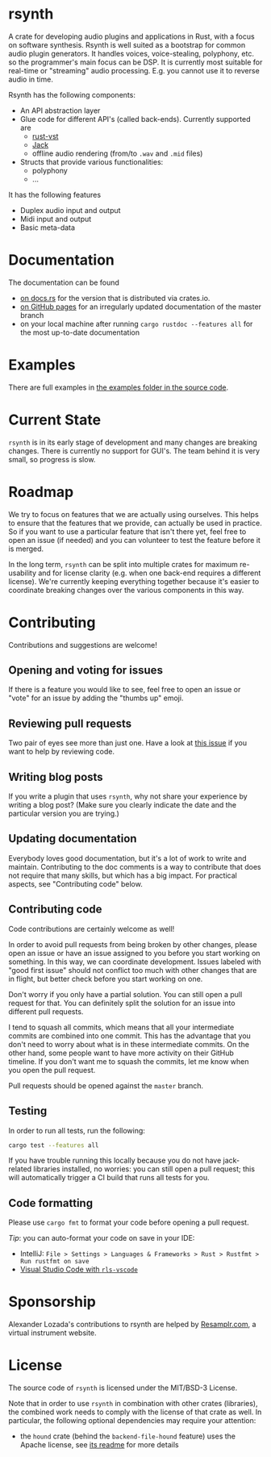 # rsynth

A crate for developing audio plugins and applications in Rust, with a focus on software synthesis.
Rsynth is well suited as a bootstrap for common audio plugin generators. 
It handles voices, voice-stealing, polyphony, etc. so the programmer's main focus can be DSP.
It is currently most suitable for real-time or "streaming" audio processing.
E.g. you cannot use it to reverse audio in time.

Rsynth has the following components:

* An API abstraction layer
* Glue code for different API's (called back-ends). Currently supported are
  * [rust-vst](https://github.com/RustAudio/vst-rs)
  * [Jack](https://crates.io/crates/jack)
  * offline audio rendering (from/to `.wav` and `.mid` files)
* Structs that provide various functionalities:
  * polyphony
  * ...

It has the following features
* Duplex audio input and output
* Midi input and output
* Basic meta-data

# Documentation

The documentation can be found
* [on docs.rs](https://docs.rs/rsynth/) for the version that is distributed via crates.io.
* [on GitHub pages](https://pieterpenninckx.github.io/rsynth/rsynth) for an irregularly updated documentation of the master branch
* on your local machine after running `cargo rustdoc --features all` for the most up-to-date documentation 

# Examples
There are full examples in 
[the examples folder in the source code](https://github.com/PieterPenninckx/rsynth/tree/master/examples).


# Current State

`rsynth` is in its early stage of development and many changes are breaking changes.
There is currently no support for GUI's.
The team behind it is very small, so progress is slow.

# Roadmap

We try to focus on features that we are actually using ourselves.
This helps to ensure that the features that we provide, can actually be used in practice.
So if you want to use a particular feature that isn't there yet, feel free to open an issue (if
needed) and you can volunteer to test the feature before it is merged. 

In the long term, `rsynth` can be split into multiple crates for maximum re-usability
and for license clarity (e.g. when one back-end requires a different license).
We're currently keeping everything together because it's easier to coordinate breaking changes
over the various components in this way.

# Contributing

Contributions and suggestions are welcome!

## Opening and voting for issues

If there is a feature you would like to see, feel free to open an issue or "vote" for an issue by
adding the "thumbs up" emoji.

## Reviewing pull requests

Two pair of eyes see more than just one. Have a look at 
[this issue](https://github.com/PieterPenninckx/rsynth/issues/74) if you want to help by reviewing
code.

## Writing blog posts

If you write a plugin that uses `rsynth`, why not share your experience by writing a blog post?
(Make sure you clearly indicate the date and the particular version you are trying.)

## Updating documentation

Everybody loves good documentation, but it's a lot of work to write and maintain.
Contributing to the doc comments is a way to contribute that does not require that many
skills, but which has a big impact.
For practical aspects, see "Contributing code" below.

## Contributing code

Code contributions are certainly welcome as well!

In order to avoid pull requests from being broken by other changes, please open an issue or
have an issue assigned to you before you start working on something. 
In this way, we can coordinate development.
Issues labeled with "good first issue" should not conflict too much with other changes
that are in flight, but better check before you start working on one.

Don't worry if you only have a partial solution. You can still open a pull request for that. 
You can definitely split the solution for an issue into different pull requests. 

I tend to squash all commits, which means that all your intermediate commits are combined into
one commit. This has the advantage that you don't need to worry about what is in these intermediate
commits. On the other hand, some people want to have more activity on their GitHub timeline. If
you don't want me to squash the commits, let me know when you open the pull request.

Pull requests should be opened against the `master` branch. 

## Testing

In order to run all tests, run the following:
```bash
cargo test --features all
```

If you have trouble running this locally because you do not have jack-related libraries installed,
no worries: you can still open a pull request; this will automatically trigger a CI build that runs
all tests for you.

## Code formatting
Please use `cargo fmt` to format your code before opening a pull request.

_Tip_: you can auto-format your code on save in your IDE:
* IntelliJ: `File > Settings > Languages & Frameworks > Rust > Rustfmt > Run rustfmt on save`
* [Visual Studio Code with `rls-vscode`](https://github.com/rust-lang/rls-vscode#format-on-save)

# Sponsorship

Alexander Lozada's contributions to rsynth are helped by [Resamplr.com](https://resamplr.com/), a virtual instrument website.

# License 

The source code of `rsynth` is licensed under the MIT/BSD-3 License.

Note that in order to use `rsynth` in combination with other crates (libraries), the combined work needs
to comply with the license of that crate as well. In particular, the following optional dependencies may require your attention:
* the `hound` crate (behind the `backend-file-hound` feature) uses the Apache license, see [its readme](https://github.com/ruuda/hound#license) for more details
